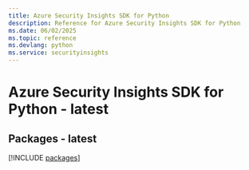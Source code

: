 ```yaml
---
title: Azure Security Insights SDK for Python
description: Reference for Azure Security Insights SDK for Python
ms.date: 06/02/2025
ms.topic: reference
ms.devlang: python
ms.service: securityinsights
---
```

# Azure Security Insights SDK for Python - latest
## Packages - latest
[!INCLUDE [packages](security-insights-index.md)]